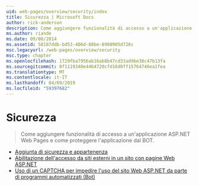 ```yaml
---
uid: web-pages/overview/security/index
title: Sicurezza | Microsoft Docs
author: rick-anderson
description: Come aggiungere funzionalità di accesso a un'applicazione ASP.NET Web Pages e come proteggere l'applicazione dal BOT.
ms.author: riande
ms.date: 09/08/2014
ms.assetid: 58187ddb-bd53-406d-88be-8908905d726c
msc.legacyurl: /web-pages/overview/security
msc.type: chapter
ms.openlocfilehash: 1729fba7956ab16ab8b47cd33ad9be38c47b13fa
ms.sourcegitcommit: 0f1119340e4464720cfd16d0ff15764746ea1fea
ms.translationtype: MT
ms.contentlocale: it-IT
ms.lasthandoff: 04/09/2019
ms.locfileid: "59397682"
---
```

# <a name="security"></a>Sicurezza

> Come aggiungere funzionalità di accesso a un'applicazione ASP.NET Web Pages e come proteggere l'applicazione dal BOT.


- [Aggiunta di sicurezza e appartenenza](16-adding-security-and-membership.md)
- [Abilitazione dell'accesso da siti esterni in un sito con pagine Web ASP.NET](enabling-login-from-external-sites-in-an-aspnet-web-pages-site.md)
- [Uso di un CAPTCHA per impedire l'uso del sito Web ASP.NET da parte di programmi automatizzati (Bot)](using-a-catpcha-to-prevent-automated-programs-bots-from-using-your-aspnet-web-site.md)
